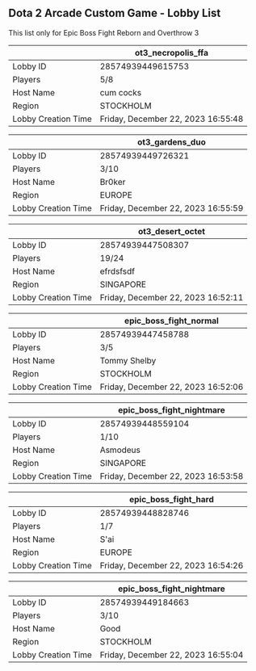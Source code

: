 ## Dota 2 Arcade Custom Game - Lobby List

This list only for Epic Boss Fight Reborn and Overthrow 3

|  | ot3_necropolis_ffa |
| ------ | ------ |
| Lobby ID | 28574939449615753 |
| Players | 5/8 |
| Host Name | cum cocks |
| Region | STOCKHOLM |
| Lobby Creation Time | Friday, December 22, 2023 16:55:48 |


|  | ot3_gardens_duo |
| ------ | ------ |
| Lobby ID | 28574939449726321 |
| Players | 3/10 |
| Host Name | Br0ker |
| Region | EUROPE |
| Lobby Creation Time | Friday, December 22, 2023 16:55:59 |


|  | ot3_desert_octet |
| ------ | ------ |
| Lobby ID | 28574939447508307 |
| Players | 19/24 |
| Host Name | efrdsfsdf |
| Region | SINGAPORE |
| Lobby Creation Time | Friday, December 22, 2023 16:52:11 |


|  | epic_boss_fight_normal |
| ------ | ------ |
| Lobby ID | 28574939447458788 |
| Players | 3/5 |
| Host Name | Tommy Shelby |
| Region | STOCKHOLM |
| Lobby Creation Time | Friday, December 22, 2023 16:52:06 |


|  | epic_boss_fight_nightmare |
| ------ | ------ |
| Lobby ID | 28574939448559104 |
| Players | 1/10 |
| Host Name | Asmodeus |
| Region | SINGAPORE |
| Lobby Creation Time | Friday, December 22, 2023 16:53:58 |


|  | epic_boss_fight_hard |
| ------ | ------ |
| Lobby ID | 28574939448828746 |
| Players | 1/7 |
| Host Name | S'ai |
| Region | EUROPE |
| Lobby Creation Time | Friday, December 22, 2023 16:54:26 |


|  | epic_boss_fight_nightmare |
| ------ | ------ |
| Lobby ID | 28574939449184663 |
| Players | 3/10 |
| Host Name | Good |
| Region | STOCKHOLM |
| Lobby Creation Time | Friday, December 22, 2023 16:55:04 |


